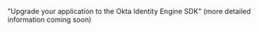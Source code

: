 "Upgrade your application to the Okta Identity Engine SDK" (more detailed information coming soon)
<!--(/docs/guides/oie-upgrade-api-sdk-to-oie-sdk/android/main)-->
